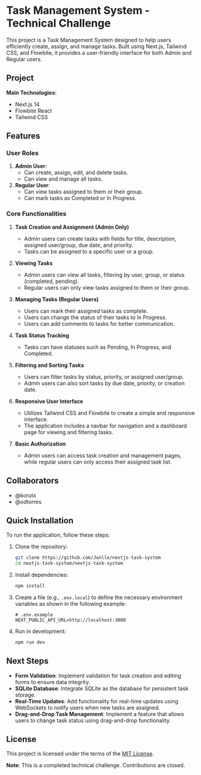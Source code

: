 # Task Management System - Technical Challenge

This project is a Task Management System designed to help users efficiently create, assign, and manage tasks. Built using Next.js, Tailwind CSS, and Flowbite, it provides a user-friendly interface for both Admin and Regular users.

## Project

**Main Technologies:**

- Next.js 14
- Flowbite React
- Tailwind CSS

## Features

### User Roles

1. **Admin User**:
   - Can create, assign, edit, and delete tasks.
   - Can view and manage all tasks.
2. **Regular User**:
   - Can view tasks assigned to them or their group.
   - Can mark tasks as Completed or In Progress.

### Core Functionalities

1. **Task Creation and Assignment (Admin Only)**

   - Admin users can create tasks with fields for title, description, assigned user/group, due date, and priority.
   - Tasks can be assigned to a specific user or a group.

2. **Viewing Tasks**

   - Admin users can view all tasks, filtering by user, group, or status (completed, pending).
   - Regular users can only view tasks assigned to them or their group.

3. **Managing Tasks (Regular Users)**

   - Users can mark their assigned tasks as complete.
   - Users can change the status of their tasks to In Progress.
   - Users can add comments to tasks for better communication.

4. **Task Status Tracking**

   - Tasks can have statuses such as Pending, In Progress, and Completed.

5. **Filtering and Sorting Tasks**

   - Users can filter tasks by status, priority, or assigned user/group.
   - Admin users can also sort tasks by due date, priority, or creation date.

6. **Responsive User Interface**

   - Utilizes Tailwind CSS and Flowbite to create a simple and responsive interface.
   - The application includes a navbar for navigation and a dashboard page for viewing and filtering tasks.

7. **Basic Authorization**
   - Admin users can access task creation and management pages, while regular users can only access their assigned task list.

## Collaborators

- @korutx
- @odtorres

## Quick Installation

To run the application, follow these steps:

1. Clone the repository:

   ```bash
   git clone https://github.com/Jonlle/nextjs-task-system
   cd nextjs-task-system/nextjs-task-system
   ```

2. Install dependencies:

   ```bash
   npm install
   ```

3. Create a file (e.g., `.env.local`) to define the necessary environment variables as shown in the following example:

   ```plaintext
   # .env.example
   NEXT_PUBLIC_API_URL=http://localhost:3000
   ```

4. Run in development:
   ```bash
   npm run dev
   ```

## Next Steps

- **Form Validation**: Implement validation for task creation and editing forms to ensure data integrity.
- **SQLite Database**: Integrate SQLite as the database for persistent task storage.
- **Real-Time Updates**: Add functionality for real-time updates using WebSockets to notify users when new tasks are assigned.
- **Drag-and-Drop Task Management**: Implement a feature that allows users to change task status using drag-and-drop functionality.

## License

This project is licensed under the terms of the [MIT License](./LICENSE).

**Note**: This is a completed technical challenge. Contributions are closed.
